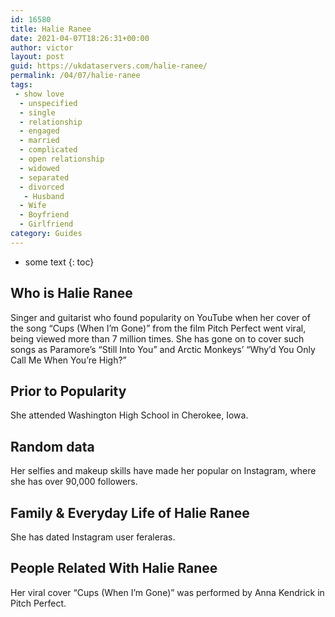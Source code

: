 ```yaml
---
id: 16580
title: Halie Ranee
date: 2021-04-07T18:26:31+00:00
author: victor
layout: post
guid: https://ukdataservers.com/halie-ranee/
permalink: /04/07/halie-ranee
tags:
 - show love
  - unspecified
  - single
  - relationship
  - engaged
  - married
  - complicated
  - open relationship
  - widowed
  - separated
  - divorced
   - Husband
  - Wife
  - Boyfriend
  - Girlfriend
category: Guides
---
```


* some text
{: toc}


## Who is Halie Ranee



Singer and guitarist who found popularity on YouTube when her cover of the song &#8220;Cups (When I&#8217;m Gone)&#8221; from the film Pitch Perfect went viral, being viewed more than 7 million times. She has gone on to cover such songs as Paramore&#8217;s &#8220;Still Into You&#8221; and Arctic Monkeys&#8217; &#8220;Why&#8217;d You Only Call Me When You&#8217;re High?&#8221;

                
                
                
## Prior to Popularity



She attended Washington High School in Cherokee, Iowa.

                
                
                
## Random data



Her selfies and makeup skills have made her popular on Instagram, where she has over 90,000 followers. 

                
                
                
## Family & Everyday Life of Halie Ranee



She has dated Instagram user feraleras.

                
                
                
## People Related With Halie Ranee



Her viral cover &#8220;Cups (When I&#8217;m Gone)&#8221; was performed by Anna Kendrick in Pitch Perfect.

                
              
            
          
          
          